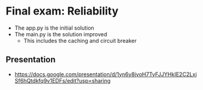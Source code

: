 # Final exam: Reliability
- The app.py is the initial solution
- The main.py is the solution improved
  - This includes the caching and circuit breaker
## Presentation
- https://docs.google.com/presentation/d/1yn6y8jvoH7TyFJJYHkIE2C2LxjSf6hQtdkfq9v1EDFs/edit?usp=sharing